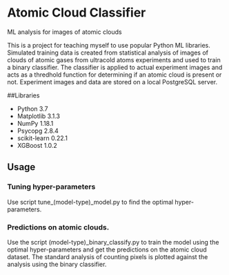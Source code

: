 # Atomic Cloud Classifier
ML analysis for images of atomic clouds

This is a project for teaching myself to use popular Python ML libraries. Simulated training data is created from statistical analysis of images of clouds of atomic gases from ultracold atoms experiments and used to train a binary classifier. The classifier is applied to actual experiment images and acts as a thredhold function for determining if an atomic cloud is present or not. Experiment images and data are stored on a local PostgreSQL server.

##Libraries
 - Python 3.7
 - Matplotlib 3.1.3
 - NumPy 1.18.1
 - Psycopg 2.8.4
 - scikit-learn 0.22.1
 - XGBoost 1.0.2

## Usage
### Tuning hyper-parameters
Use script tune\_(model-type)\_model.py to find the optimal hyper-parameters.

### Predictions on atomic clouds.
Use the script (model-type)\_binary\_classify.py to train the model using the optimal hyper-parameters and get the predictions on the atomic cloud dataset. The standard analysis of counting pixels is plotted against the analysis using the binary classifier.
